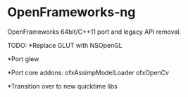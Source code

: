 OpenFrameworks-ng
=================

OpenFrameworks 64bit/C++11 port and legacy API removal.

TODO:
*Replace GLUT with NSOpenGL

*Port glew

*Port core addons:
	ofxAssimpModelLoader
	ofxOpenCv

*Transition over to new quicktime libs